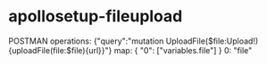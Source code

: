 # apollosetup-fileupload

POSTMAN
operations: {"query":"mutation UploadFile($file:Upload!){uploadFile(file:$file){url}}"}
map: { "0": ["variables.file"] }
0: "file"
